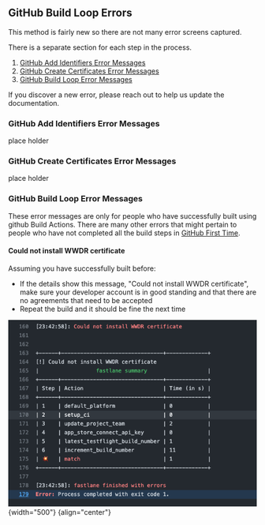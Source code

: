 ## GitHub Build Loop Errors

This method is fairly new so there are not many error screens captured.

There is a separate section for each step in the process.

1. [GitHub Add Identifiers Error Messages](#github-add-identifiers-error-messages)
1. [GitHub Create Certificates Error Messages](#github-create-certificates-error-messages)
1. [GitHub Build Loop Error Messages](#github-build-loop-error-messages)

If you discover a new error, please reach out to help us update the documentation.

### GitHub Add Identifiers Error Messages

place holder

### GitHub Create Certificates Error Messages

place holder

### GitHub Build Loop Error Messages

These error messages are only for people who have successfully built using github Build Actions. There are many other errors that might pertain to people who have not completed all the build steps in [GitHub First Time](gh-first-time.md).

#### Could not install WWDR certificate

Assuming you have successfully built before:

* If the details show this message, "Could not install WWDR certificate", make sure your developer account is in good standing and that there are no agreements that need to be accepted
* Repeat the build and it should be fine the next time


![graphic showing failure to install certificate](img/github-error-cert-failed.png){width="500"}
{align="center"}
